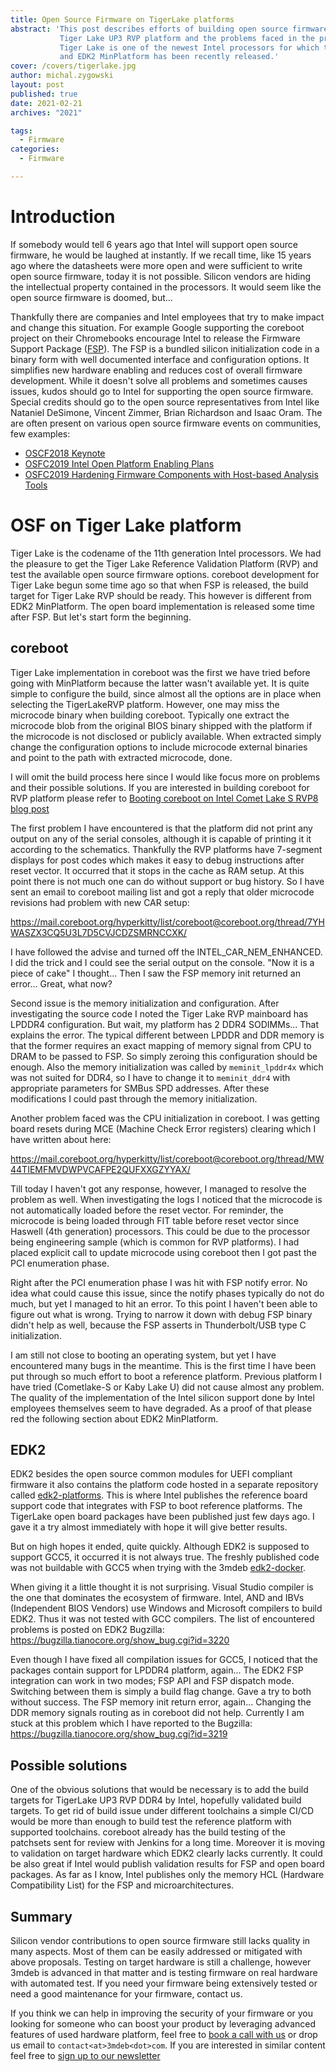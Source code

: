 ```yaml
---
title: Open Source Firmware on TigerLake platforms
abstract: 'This post describes efforts of building open source firmware for
           Tiger Lake UP3 RVP platform and the problems faced in the process.
           Tiger Lake is one of the newest Intel processors for which the FSP
           and EDK2 MinPlatform has been recently released.'
cover: /covers/tigerlake.jpg
author: michal.zygowski
layout: post
published: true
date: 2021-02-21
archives: "2021"

tags:
  - Firmware
categories:
  - Firmware

---
```


# Introduction

If somebody would tell 6 years ago that Intel will support open source
firmware, he would be laughed at instantly. If we recall time, like 15 years
ago where the datasheets were more open and were sufficient to write open
source firmware, today it is not possible. Silicon vendors are hiding the
intellectual property contained in the processors. It would seem like the open
source firmware is doomed, but...

Thankfully there are companies and Intel employees that try to make impact and
change this situation. For example Google supporting the coreboot project on
their Chromebooks encourage Intel to release the Firmware Support Package
([FSP](https://www.intel.com/content/www/us/en/intelligent-systems/intel-firmware-support-package/intel-fsp-overview.html)).
The FSP is a bundled silicon initialization code in a binary form with well
documented interface and configuration options. It simplifies new hardware
enabling and reduces cost of overall firmware development. While it doesn't
solve all problems and sometimes causes issues, kudos should go to Intel for
supporting the open source firmware. Special credits should go to the open
source representatives from Intel like Nataniel DeSimone, Vincent Zimmer, Brian
Richardson and Isaac Oram. The are often present on various open source
firmware events on communities, few examples:

* [OSCF2018 Keynote](https://youtu.be/3VVaCOCCiD8)
* [OSFC2019 Intel Open Platform Enabling Plans](https://www.youtube.com/watch?v=d2aKDVuFaX8)
* [OSFC2019 Hardening Firmware Components with Host-based Analysis Tools](https://www.youtube.com/watch?v=cd80acwTYLY)

# OSF on Tiger Lake platform

Tiger Lake is the codename of the 11th generation Intel processors. We had the
pleasure to get the Tiger Lake Reference Validation Platform (RVP) and test the
available open source firmware options. coreboot development for Tiger Lake
begun some time ago so that when FSP is released, the build target for Tiger
Lake RVP should be ready. This however is different from EDK2 MinPlatform. The
open board implementation is released some time after FSP. But let's start form
the beginning.

## coreboot

Tiger Lake implementation in coreboot was the first we have tried before going
with MinPlatform because the latter wasn't available yet. It is quite simple to
configure the build, since almost all the options are in place when selecting
the TigerLakeRVP platform. However, one may miss the microcode binary when
building coreboot. Typically one extract the microcode blob from the original
BIOS binary shipped with the platform if the microcode is not disclosed or
publicly available. When extracted simply change the configuration options to
include microcode external binaries and point to the path with extracted
microcode, done.

I will omit the build process here since I would like focus more on problems
and their possible solutions. If you are interested in building coreboot for
RVP platform please refer to [Booting coreboot on Intel Comet Lake S RVP8 blog post](https://blog.3mdeb.com/2020/2020-08-31-booting-coreboot-on-cometlake/)

The first problem I have encountered is that the platform did not print any
output on any of the serial consoles, although it is capable of printing it it
according to the schematics. Thankfully the RVP platforms have 7-segment
displays for post codes which makes it easy to debug instructions after reset
vector. It occurred that it stops in the cache as RAM setup. At this point
there is not much one can do without support or bug history. So I have  sent an
email to coreboot mailing list and got a reply that older microcode revisions
had problem with new CAR setup:

https://mail.coreboot.org/hyperkitty/list/coreboot@coreboot.org/thread/7YHWASZX3CQ5U3L7D5CVJCDZSMRNCCXK/

I have followed the advise and turned off the INTEL_CAR_NEM_ENHANCED. I did the
trick and I could see the serial output on the console. "Now it is a piece of
cake" I thought... Then I saw the FSP memory init returned an error... Great,
what now?

Second issue is the memory initialization and configuration. After
investigating the source code I noted the Tiger Lake RVP mainboard has LPDDR4
configuration. But wait, my platform has 2 DDR4 SODIMMs... That explains the
error. The typical different between LPDDR and DDR memory is that the former
requires an exact mapping of memory signal from CPU to DRAM to be passed to
FSP. So simply zeroing this configuration should be enough. Also the memory
initialization was called by `meminit_lpddr4x` which was not suited for DDR4,
so I have to change it to `meminit_ddr4` with appropriate parameters for SMBus
SPD addresses. After these modifications I could past through the memory
initialization.

Another problem faced was the CPU initialization in coreboot. I was getting
board resets during MCE (Machine Check Error registers) clearing which I have
written about here:

https://mail.coreboot.org/hyperkitty/list/coreboot@coreboot.org/thread/MW44TIEMFMVDWPVCAFPE2QUFXXGZYYAX/

Till today I haven't got any response, however, I managed to resolve the
problem as well. When investigating the logs I noticed that the microcode is
not automatically loaded before the reset vector. For reminder, the microcode
is being loaded through FIT table before reset vector since Haswell (4th
generation) processors. This could be due to the processor being engineering
sample (which is common for RVP platforms). I had placed explicit call to
update microcode using coreboot then I got past the PCI enumeration phase.

Right after the PCI enumeration phase I was hit with FSP notify error. No idea
what could cause this issue, since the notify phases typically do not do much,
but yet I managed to hit an error. To this point I haven't been able to figure
out what is wrong. Trying to narrow it down with debug FSP binary didn't help
as well, because the FSP asserts in Thunderbolt/USB type C initialization.

I am still not close to booting an operating system, but yet I have encountered
many bugs in the meantime. This is the first time I have been put through so
much effort to boot a reference platform. Previous platform I have tried
(Cometlake-S or Kaby Lake U) did not cause almost any problem. The quality of
the implementation of the Intel silicon support done by Intel employees
themselves seem to have degraded. As a proof of that please red the following
section about EDK2 MinPlatform.

## EDK2

EDK2 besides the open source common modules for UEFI compliant firmware it also
contains the platform code hosted in a separate repository called
[edk2-platforms](https://github.com/tianocore/edk2-platforms). This is where
Intel publishes the reference board support code that integrates with FSP to
boot reference platforms. The TigerLake open board packages have been published
just few days ago. I gave it a try almost immediately with hope it will give
better results.

But on high hopes it ended, quite quickly. Although EDK2 is supposed to support
GCC5, it occurred it is not always true. The freshly published code was not
buildable with GCC5 when trying with the 3mdeb
[edk2-docker](https://github.com/3mdeb/edk2-docker).

When giving it a little thought it is not surprising. Visual Studio compiler is
the one that dominates the ecosystem of firmware. Intel, AND and IBVs
(Independent BIOS Vendors) use Windows and Microsoft compilers to build EDK2.
Thus it was not tested with GCC compilers. The list of encountered problems is
posted on EDK2 Bugzilla: https://bugzilla.tianocore.org/show_bug.cgi?id=3220

Even though I have fixed all compilation issues for GCC5, I noticed that the
packages contain support for LPDDR4 platform, again... The EDK2 FSP integration
can work in two modes; FSP API and FSP dispatch mode. Switching between them is
simply a build flag change. Gave a try to both without success. The FSP memory
init return error, again... Changing the DDR memory signals routing as in
coreboot did not help. Currently I am stuck at this problem which I have
reported to the Bugzilla: https://bugzilla.tianocore.org/show_bug.cgi?id=3219

## Possible solutions

One of the obvious solutions that would be necessary is to add the build
targets for TigerLake UP3 RVP DDR4 by Intel, hopefully validated build targets.
To get rid of build issue under different toolchains a simple CI/CD would be
more than enough to build test the reference platform with supported
toolchains. coreboot already has the build testing of the patchsets sent for
review with Jenkins for a long time. Moreover it is moving to validation on
target hardware which EDK2 clearly lacks currently. It could be also great if
Intel would publish validation results for FSP and open board packages. As far
as I know, Intel publishes only the memory HCL (Hardware Compatibility List)
for the FSP and microarchitectures.

## Summary

Silicon vendor contributions to open source firmware still lacks quality in
many aspects. Most of them can be easily addressed or mitigated with above
proposals. Testing on target hardware is still a challenge, however 3mdeb is
advanced in that matter and is testing firmware on real hardware with automated
test. If you need your firmware being extensively tested or need a good
maintenance for your firmware, contact us.

If you think we can help in improving the security of your firmware or you
looking for someone who can boost your product by leveraging advanced features
of used hardware platform, feel free to [book a call with us](https://calendly.com/3mdeb/consulting-remote-meeting)
or drop us email to `contact<at>3mdeb<dot>com`. If you are interested in similar
content feel free to [sign up to our newsletter](http://eepurl.com/doF8GX)
